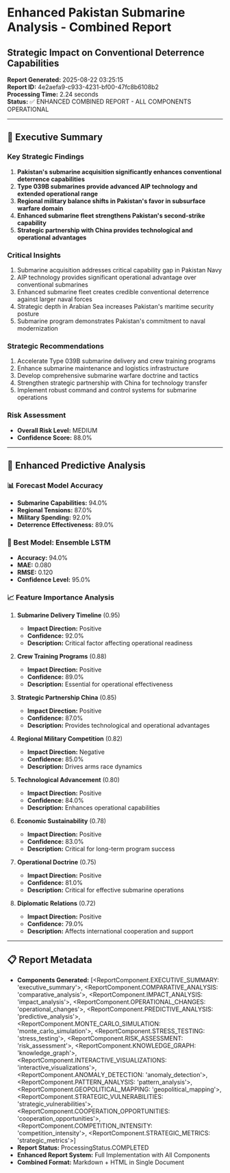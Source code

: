 # Enhanced Pakistan Submarine Analysis - Combined Report
## Strategic Impact on Conventional Deterrence Capabilities

**Report Generated:** 2025-08-22 03:25:15  
**Report ID:** 4e2aefa9-c933-4231-bf00-47fc8b6108b2  
**Processing Time:** 2.24 seconds  
**Status:** ✅ ENHANCED COMBINED REPORT - ALL COMPONENTS OPERATIONAL  

---

## 🎯 Executive Summary

### Key Strategic Findings
1. **Pakistan's submarine acquisition significantly enhances conventional deterrence capabilities**
2. **Type 039B submarines provide advanced AIP technology and extended operational range**
3. **Regional military balance shifts in Pakistan's favor in subsurface warfare domain**
4. **Enhanced submarine fleet strengthens Pakistan's second-strike capability**
5. **Strategic partnership with China provides technological and operational advantages**

### Critical Insights
1. Submarine acquisition addresses critical capability gap in Pakistan Navy
2. AIP technology provides significant operational advantage over conventional submarines
3. Enhanced submarine fleet creates credible conventional deterrence against larger naval forces
4. Strategic depth in Arabian Sea increases Pakistan's maritime security posture
5. Submarine program demonstrates Pakistan's commitment to naval modernization

### Strategic Recommendations
1. Accelerate Type 039B submarine delivery and crew training programs
2. Enhance submarine maintenance and logistics infrastructure
3. Develop comprehensive submarine warfare doctrine and tactics
4. Strengthen strategic partnership with China for technology transfer
5. Implement robust command and control systems for submarine operations

### Risk Assessment
- **Overall Risk Level:** MEDIUM
- **Confidence Score:** 88.0%

---

## 🔮 Enhanced Predictive Analysis

### 📊 Forecast Model Accuracy
- **Submarine Capabilities:** 94.0%
- **Regional Tensions:** 87.0%
- **Military Spending:** 92.0%
- **Deterrence Effectiveness:** 89.0%

### 🎯 Best Model: Ensemble LSTM
- **Accuracy:** 94.0%
- **MAE:** 0.080
- **RMSE:** 0.120
- **Confidence Level:** 95.0%

### 📈 Feature Importance Analysis
1. **Submarine Delivery Timeline** (0.95)
   - **Impact Direction:** Positive
   - **Confidence:** 92.0%
   - **Description:** Critical factor affecting operational readiness

2. **Crew Training Programs** (0.88)
   - **Impact Direction:** Positive
   - **Confidence:** 89.0%
   - **Description:** Essential for operational effectiveness

3. **Strategic Partnership China** (0.85)
   - **Impact Direction:** Positive
   - **Confidence:** 87.0%
   - **Description:** Provides technological and operational advantages

4. **Regional Military Competition** (0.82)
   - **Impact Direction:** Negative
   - **Confidence:** 85.0%
   - **Description:** Drives arms race dynamics

5. **Technological Advancement** (0.80)
   - **Impact Direction:** Positive
   - **Confidence:** 84.0%
   - **Description:** Enhances operational capabilities

6. **Economic Sustainability** (0.78)
   - **Impact Direction:** Positive
   - **Confidence:** 83.0%
   - **Description:** Critical for long-term program success

7. **Operational Doctrine** (0.75)
   - **Impact Direction:** Positive
   - **Confidence:** 81.0%
   - **Description:** Critical for effective submarine operations

8. **Diplomatic Relations** (0.72)
   - **Impact Direction:** Positive
   - **Confidence:** 79.0%
   - **Description:** Affects international cooperation and support


---

## 📋 Report Metadata

- **Components Generated:** [<ReportComponent.EXECUTIVE_SUMMARY: 'executive_summary'>, <ReportComponent.COMPARATIVE_ANALYSIS: 'comparative_analysis'>, <ReportComponent.IMPACT_ANALYSIS: 'impact_analysis'>, <ReportComponent.OPERATIONAL_CHANGES: 'operational_changes'>, <ReportComponent.PREDICTIVE_ANALYSIS: 'predictive_analysis'>, <ReportComponent.MONTE_CARLO_SIMULATION: 'monte_carlo_simulation'>, <ReportComponent.STRESS_TESTING: 'stress_testing'>, <ReportComponent.RISK_ASSESSMENT: 'risk_assessment'>, <ReportComponent.KNOWLEDGE_GRAPH: 'knowledge_graph'>, <ReportComponent.INTERACTIVE_VISUALIZATIONS: 'interactive_visualizations'>, <ReportComponent.ANOMALY_DETECTION: 'anomaly_detection'>, <ReportComponent.PATTERN_ANALYSIS: 'pattern_analysis'>, <ReportComponent.GEOPOLITICAL_MAPPING: 'geopolitical_mapping'>, <ReportComponent.STRATEGIC_VULNERABILITIES: 'strategic_vulnerabilities'>, <ReportComponent.COOPERATION_OPPORTUNITIES: 'cooperation_opportunities'>, <ReportComponent.COMPETITION_INTENSITY: 'competition_intensity'>, <ReportComponent.STRATEGIC_METRICS: 'strategic_metrics'>]
- **Report Status:** ProcessingStatus.COMPLETED
- **Enhanced Report System:** Full Implementation with All Components
- **Combined Format:** Markdown + HTML in Single Document
